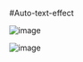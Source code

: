 #Auto-text-effect

![image](https://user-images.githubusercontent.com/81670997/170916213-d5b373d2-f7a7-47d2-973b-ac7208999054.png)

![image](https://user-images.githubusercontent.com/81670997/170916411-bc61ceb4-4476-4188-a51f-11bbb11da0ee.png)


